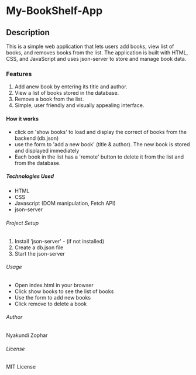 # My-BookShelf-App
## Description
This is a simple web application that lets users add books, view list of books, and removes books from the list.
The application is built with HTML, CSS, and JavaScript and uses json-server to store and manage book data.

### Features
1. Add anew book by entering its title and author.
2. View a list of books stored in the database.
3. Remove a book from the list.
4. Simple, user friendly and visually appealing interface.

#### How it works
- click on 'show books' to load and display the correct of books from the backend (db.json)
- use the form to 'add a new book' (title & author). The new book is stored and displayed immediately
- Each book in the list has a 'remote' button to delete it from the list and from the database.

##### Technologies Used 
- HTML
- CSS
- Javascript (DOM manipulation, Fetch API)
- json-server 

###### Project Setup
1. Install 'json-server' - (if not installed)
2. Create a db.json file
3. Start the json-server

###### Usage 
- Open index.html in your browser
- Click show books to see the list of books
- Use the form to add new books
- Click remove to delete a book

###### Author
Nyakundi Zophar

###### License
MIT License